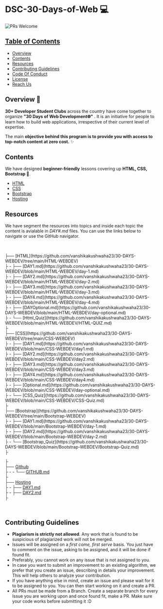# DSC-30-Days-of-Web 💻

 <img src="https://img.shields.io/badge/PRs-welcome-brightgreen.svg?style=for-the-badge" alt="PRs Welcome" /> <a href="https://github.com/30DaysofWebDEV/DSC-30-Days-of-Web/pulls" target="_blank">

<!-- TABLE OF CONTENTS -->
## Table of Contents

* [Overview](#overview)
* [Contents](#contents)
* [Resources](#resources)
* [Contributing Guidelines](#contributing-guidelines)
* [Code Of Conduct](#code-of-conduct)
* [License](#license)
* [Reach Us](#reach-us)


<!-- OVERVIEW -->
## Overview 📝

**30+ Developer Student Clubs**  across the country have come together to organize **"30 Days of Web Development🌐"** .
It is an initiative for people to learn how to build web applications, irrespective of their current level of expertise.

The main **objective behind this program is to provide you with access to top-notch content at zero cost.** ✨

<!-- CONTENTS -->
## Contents

We have designed **beginner-friendly** lessons covering up **HTML, CSS, Bootstrap 💛**.

- [HTML](/HTML-WEBDEV/ReadMe.md)
- [CSS](/CSS-WEBDEV/Readme.md)
- [Bootstrap](/Bootstrap/ReadME.md)
- [Hosting](/Hosting/ReadME.md)

## Resources

We have segment the resources into topics and inside each topic the content is avialable in _DAY#.md_ files. You can use the links below to navigate or use the GitHub navigator.

<br>
<br>
├── [HTML](https://github.com/vanshikakushwaha23/30-DAYS-WEBDEV/tree/main/HTML-WEBDEV)<br>
├ - ├── [DAY1.md](https://github.com/vanshikakushwaha23/30-DAYS-WEBDEV/blob/main/HTML-WEBDEV/day-1.md)<br>
├ - ├── [DAY2.md](https://github.com/vanshikakushwaha23/30-DAYS-WEBDEV/blob/main/HTML-WEBDEV/day-2.md)<br>
├ - ├── [DAY3.md](https://github.com/vanshikakushwaha23/30-DAYS-WEBDEV/blob/main/HTML-WEBDEV/day-3.md)<br>
├ - ├── [DAY4.md](https://github.com/vanshikakushwaha23/30-DAYS-WEBDEV/blob/main/HTML-WEBDEV/day-4.md)<br>
├ - ├── [DAYOptional.md](https://github.com/vanshikakushwaha23/30-DAYS-WEBDEV/blob/main/HTML-WEBDEV/day-optional.md)<br>
├ - └── [Html_Quiz](https://github.com/vanshikakushwaha23/30-DAYS-WEBDEV/blob/main/HTML-WEBDEV/HTML-QUIZ.md)<br>
├<br>
├── [CSS](https://github.com/vanshikakushwaha23/30-DAYS-WEBDEV/tree/main/CSS-WEBDEV)<br>
├ - ├── [DAY1.md](https://github.com/vanshikakushwaha23/30-DAYS-WEBDEV/blob/main/CSS-WEBDEV/day1.md)<br>
├ - ├── [DAY2.md](https://github.com/vanshikakushwaha23/30-DAYS-WEBDEV/blob/main/CSS-WEBDEV/day2.md)<br>
├ - ├── [DAY3.md](https://github.com/vanshikakushwaha23/30-DAYS-WEBDEV/blob/main/CSS-WEBDEV/day3.md)<br>
├ - ├── [DAY4.md](https://github.com/vanshikakushwaha23/30-DAYS-WEBDEV/blob/main/CSS-WEBDEV/day4.md)<br>
├ - ├── [Optional.md](https://github.com/vanshikakushwaha23/30-DAYS-WEBDEV/blob/main/CSS-WEBDEV/day-optional.md)<br>
├ - └── [CSS_Quiz](https://github.com/vanshikakushwaha23/30-DAYS-WEBDEV/blob/main/CSS-WEBDEV/CSS-Quiz.md)<br>
├<br>
├── [Bootstrap](https://github.com/vanshikakushwaha23/30-DAYS-WEBDEV/tree/main/Bootstrap-WEBDEV)<br>
├ - ├── [DAY1.md](https://github.com/vanshikakushwaha23/30-DAYS-WEBDEV/blob/main/Bootstrap-WEBDEV/day-1.md)<br>
├ - ├── [DAY2.md](https://github.com/vanshikakushwaha23/30-DAYS-WEBDEV/blob/main/Bootstrap-WEBDEV/day-2.md)<br>
├ - └── [Bootstrap_Quiz](https://github.com/vanshikakushwaha23/30-DAYS-WEBDEV/blob/main/Bootstrap-WEBDEV/Bootstrap-Quiz.md)<br>
├<br>

├<br>
├── [Github](https://github.com/vanshikakushwaha23/30-DAYS-WEBDEV/tree/main/Github)<br>
├ - - └── [GITHUB.md](https://github.com/vanshikakushwaha23/30-DAYS-WEBDEV/blob/main/Github/GITHUB.md)<br>
├<br>
├── [Hosting](https://github.com/vanshikakushwaha23/30-DAYS-WEBDEV/tree/main/HOSTING)<br>
├ - ├── [DAY1.md](https://github.com/vanshikakushwaha23/30-DAYS-WEBDEV/blob/main/HOSTING/day-1.md)<br>
├ - ├── [DAY2.md](https://github.com/vanshikakushwaha23/30-DAYS-WEBDEV/blob/main/HOSTING/day-2.md)<br>
├<br>

<br>




<!-- CONTRIBUTING GUIDELINES -->
## Contributing Guidelines

- **Plagiarism is strictly not allowed**. Any work that is found to be suspicious of plagiarized work will not be merged.
- Issues will be assigned on a _first come, first serve_ basis. You just have to comment on the issue, asking to be assigned, and it will be done if found fit.
- Preferably, you cannot work on any issue that is not assigned to you.
- In case you want to submit an improvement to an existing algorithm, we prefer that you create an issue, describing in details your improvement. This will help others to analyze your contribution.
- If you have anything else in mind, create an issue and please wait for it to be assigned to you. You can then start working on it and create a PR.
- All PRs must be made from a Branch. Create a separate branch for every Issue you are working upon and once found fit, make a PR.
Make sure your code works before submitting it :D
